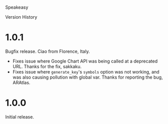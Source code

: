 Speakeasy

Version History

1.0.1
=====

Bugfix release. Ciao from Florence, Italy.

- Fixes issue where Google Chart API was being called at a deprecated URL. Thanks for the fix, sakkaku.
- Fixes issue where `generate_key`'s `symbols` option was not working, and was also causing pollution with global var. Thanks for reporting the bug, ARAtlas.

1.0.0
=====

Initial release.

